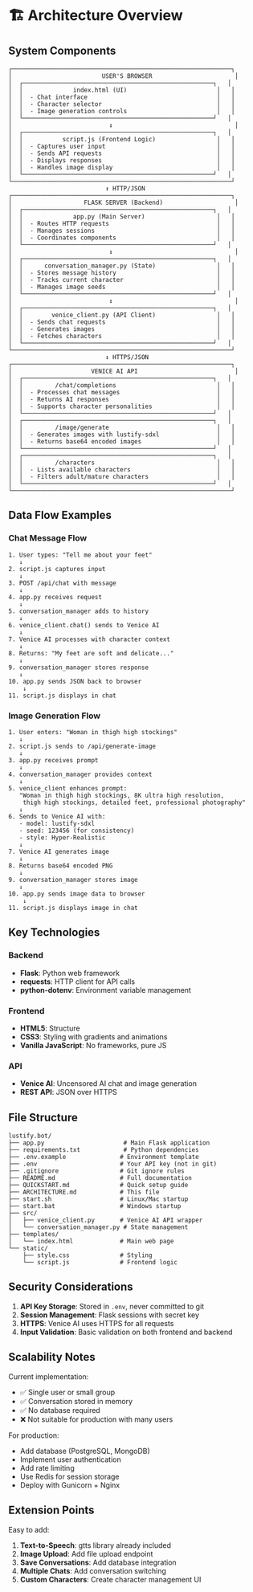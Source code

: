 # 🏗️ Architecture Overview

## System Components

```
┌─────────────────────────────────────────────────────────────┐
│                         USER'S BROWSER                       │
│  ┌─────────────────────────────────────────────────────┐   │
│  │              index.html (UI)                         │   │
│  │  - Chat interface                                    │   │
│  │  - Character selector                                │   │
│  │  - Image generation controls                         │   │
│  └─────────────────────────────────────────────────────┘   │
│                           ↕                                  │
│  ┌─────────────────────────────────────────────────────┐   │
│  │           script.js (Frontend Logic)                 │   │
│  │  - Captures user input                               │   │
│  │  - Sends API requests                                │   │
│  │  - Displays responses                                │   │
│  │  - Handles image display                             │   │
│  └─────────────────────────────────────────────────────┘   │
└─────────────────────────────────────────────────────────────┘
                           ↕ HTTP/JSON
┌─────────────────────────────────────────────────────────────┐
│                    FLASK SERVER (Backend)                    │
│  ┌─────────────────────────────────────────────────────┐   │
│  │              app.py (Main Server)                    │   │
│  │  - Routes HTTP requests                              │   │
│  │  - Manages sessions                                  │   │
│  │  - Coordinates components                            │   │
│  └─────────────────────────────────────────────────────┘   │
│                           ↕                                  │
│  ┌─────────────────────────────────────────────────────┐   │
│  │      conversation_manager.py (State)                 │   │
│  │  - Stores message history                            │   │
│  │  - Tracks current character                          │   │
│  │  - Manages image seeds                               │   │
│  └─────────────────────────────────────────────────────┘   │
│                           ↕                                  │
│  ┌─────────────────────────────────────────────────────┐   │
│  │        venice_client.py (API Client)                 │   │
│  │  - Sends chat requests                               │   │
│  │  - Generates images                                  │   │
│  │  - Fetches characters                                │   │
│  └─────────────────────────────────────────────────────┘   │
└─────────────────────────────────────────────────────────────┘
                           ↕ HTTPS/JSON
┌─────────────────────────────────────────────────────────────┐
│                      VENICE AI API                           │
│  ┌─────────────────────────────────────────────────────┐   │
│  │         /chat/completions                            │   │
│  │  - Processes chat messages                           │   │
│  │  - Returns AI responses                              │   │
│  │  - Supports character personalities                  │   │
│  └─────────────────────────────────────────────────────┘   │
│  ┌─────────────────────────────────────────────────────┐   │
│  │         /image/generate                              │   │
│  │  - Generates images with lustify-sdxl                │   │
│  │  - Returns base64 encoded images                     │   │
│  └─────────────────────────────────────────────────────┘   │
│  ┌─────────────────────────────────────────────────────┐   │
│  │         /characters                                  │   │
│  │  - Lists available characters                        │   │
│  │  - Filters adult/mature characters                   │   │
│  └─────────────────────────────────────────────────────┘   │
└─────────────────────────────────────────────────────────────┘
```

## Data Flow Examples

### Chat Message Flow

```
1. User types: "Tell me about your feet"
   ↓
2. script.js captures input
   ↓
3. POST /api/chat with message
   ↓
4. app.py receives request
   ↓
5. conversation_manager adds to history
   ↓
6. venice_client.chat() sends to Venice AI
   ↓
7. Venice AI processes with character context
   ↓
8. Returns: "My feet are soft and delicate..."
   ↓
9. conversation_manager stores response
   ↓
10. app.py sends JSON back to browser
    ↓
11. script.js displays in chat
```

### Image Generation Flow

```
1. User enters: "Woman in thigh high stockings"
   ↓
2. script.js sends to /api/generate-image
   ↓
3. app.py receives prompt
   ↓
4. conversation_manager provides context
   ↓
5. venice_client enhances prompt:
   "Woman in thigh high stockings, 8K ultra high resolution,
    thigh high stockings, detailed feet, professional photography"
   ↓
6. Sends to Venice AI with:
   - model: lustify-sdxl
   - seed: 123456 (for consistency)
   - style: Hyper-Realistic
   ↓
7. Venice AI generates image
   ↓
8. Returns base64 encoded PNG
   ↓
9. conversation_manager stores image
   ↓
10. app.py sends image data to browser
    ↓
11. script.js displays image in chat
```

## Key Technologies

### Backend
- **Flask**: Python web framework
- **requests**: HTTP client for API calls
- **python-dotenv**: Environment variable management

### Frontend
- **HTML5**: Structure
- **CSS3**: Styling with gradients and animations
- **Vanilla JavaScript**: No frameworks, pure JS

### API
- **Venice AI**: Uncensored AI chat and image generation
- **REST API**: JSON over HTTPS

## File Structure

```
lustify.bot/
├── app.py                      # Main Flask application
├── requirements.txt            # Python dependencies
├── .env.example               # Environment template
├── .env                       # Your API key (not in git)
├── .gitignore                 # Git ignore rules
├── README.md                  # Full documentation
├── QUICKSTART.md              # Quick setup guide
├── ARCHITECTURE.md            # This file
├── start.sh                   # Linux/Mac startup
├── start.bat                  # Windows startup
├── src/
│   ├── venice_client.py       # Venice AI API wrapper
│   └── conversation_manager.py # State management
├── templates/
│   └── index.html             # Main web page
└── static/
    ├── style.css              # Styling
    └── script.js              # Frontend logic
```

## Security Considerations

1. **API Key Storage**: Stored in `.env`, never committed to git
2. **Session Management**: Flask sessions with secret key
3. **HTTPS**: Venice AI uses HTTPS for all requests
4. **Input Validation**: Basic validation on both frontend and backend

## Scalability Notes

Current implementation:
- ✅ Single user or small group
- ✅ Conversation stored in memory
- ✅ No database required
- ❌ Not suitable for production with many users

For production:
- Add database (PostgreSQL, MongoDB)
- Implement user authentication
- Add rate limiting
- Use Redis for session storage
- Deploy with Gunicorn + Nginx

## Extension Points

Easy to add:
1. **Text-to-Speech**: gtts library already included
2. **Image Upload**: Add file upload endpoint
3. **Save Conversations**: Add database integration
4. **Multiple Chats**: Add conversation switching
5. **Custom Characters**: Create character management UI